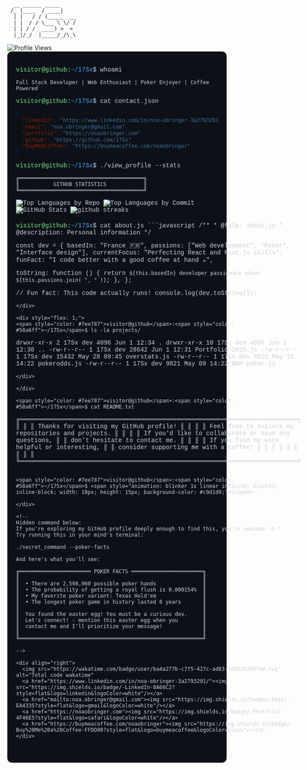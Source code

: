 ```ascii
  __ ______ _____
 /_ |____  / ____|
  | |   / / (_____  __
  | |  / / \___ \ \/ /
  | | / /  ____) >  <
  |_|/_/  |_____/_/\_\
```

<div>
  <img src="https://komarev.com/ghpvc/?username=17Sx&style=for-the-badge&color=4F46E5" alt="Profile Views" />
</div>

<div style="background-color: #0d1117; color: #c9d1d9; font-family: 'Courier New', Courier, monospace; padding: 20px; border-radius: 10px; margin-bottom: 20px;">

<span style="color: #7ee787">visitor@github</span>:<span style="color: #58a6ff">~/17Sx</span>$ whoami

```
Full Stack Developer | Web Enthusiast | Poker Enjoyer | Coffee Powered
```

<span style="color: #7ee787">visitor@github</span>:<span style="color: #58a6ff">~/17Sx</span>$ cat contact.json

```json
{
  "linkedin": "https://www.linkedin.com/in/noa-obringer-3a2793291/",
  "email": "noa.obringer@gmail.com",
  "portfolio": "https://noaobringer.com",
  "github": "https://github.com/17Sx",
  "buyMeACoffee": "https://buymeacoffee.com/noaobringer"
}
```

<span style="color: #7ee787">visitor@github</span>:<span style="color: #58a6ff">~/17Sx</span>$ ./view_profile --stats

```
╔════════════════════════════════════════╗
║           GITHUB STATISTICS            ║
╚════════════════════════════════════════╝
```

<img src="https://github-profile-summary-cards.vercel.app/api/cards/repos-per-language?username=17Sx&theme=nord_dark" alt="Top Languages by Repo" />
<img src="https://github-profile-summary-cards.vercel.app/api/cards/most-commit-language?username=17Sx&theme=nord_dark" alt="Top Languages by Commit" />
<img src="https://github-profile-summary-cards.vercel.app/api/cards/profile-details?username=17Sx&theme=nord_dark" alt="GitHub Stats" />
<img src="https://nirzak-streak-stats.vercel.app/?user=17Sx&theme=nord&card_width=100&type=svg&hide_total_contributions=true&hide_longest_streak=true" alt="github streaks"/>

<div style="display: flex; gap: 20px; margin: 20px 0;">

<div style="flex: 1;">
<span style="color: #7ee787">visitor@github</span>:<span style="color: #58a6ff">~/17Sx</span>$ cat about.js
```javascript
/**
 * @file: about.js
 * @description: Personal information
 */

const dev = {
basedIn: "France 🇫🇷",
passions: ["Web development", "Poker", "Interface design"],
currentFocus: "Perfecting React and Next.js skills",
funFact: "I code better with a good coffee at hand ☕",

toString: function () {
return `${this.basedIn} developer passionate about ${this.passions.join(
      ", "
    )}`;
},
};

// Fun fact: This code actually runs!
console.log(dev.toString());

```
</div>

<div style="flex: 1;">
<span style="color: #7ee787">visitor@github</span>:<span style="color: #58a6ff">~/17Sx</span>$ ls -la projects/
```

drwxr-xr-x 2 17Sx dev 4096 Jun 1 12:34 .
drwxr-xr-x 10 17Sx dev 4096 Jun 1 12:30 ..
-rw-r--r-- 1 17Sx dev 28642 Jun 1 12:31 Portfolio 2025.js
-rw-r--r-- 1 17Sx dev 15432 May 28 09:45 overstats.js
-rw-r--r-- 1 17Sx dev 9821 May 15 14:22 pokerodds.js
-rw-r--r-- 1 17Sx dev 9821 May 09 14:22 BKM-poker.js

```
</div>

</div>

<span style="color: #7ee787">visitor@github</span>:<span style="color: #58a6ff">~/17Sx</span>$ cat README.txt
```

╔════════════════════════════════════════════════════════════════════════════╗
║ ║
║ Thanks for visiting my GitHub profile! ║
║ ║
║ Feel free to explore my repositories and projects. ║
║ ║
║ If you'd like to collaborate or have any questions, ║
║ don't hesitate to contact me. ║
║ ║
║ If you find my work helpful or interesting, ║
║ consider supporting me with a coffee! ║
║ ║
║ ║
║ <!-- Try running: ./secret_command --poker-facts --> ║
║ ║
╚════════════════════════════════════════════════════════════════════════════╝

```

<span style="color: #7ee787">visitor@github</span>:<span style="color: #58a6ff">~/17Sx</span>$ <span style="animation: blinker 1s linear infinite; display: inline-block; width: 10px; height: 15px; background-color: #c9d1d9;"></span>

</div>

<!--
Hidden command below:
If you're exploring my GitHub profile deeply enough to find this, you're awesome :D !
Try running this in your mind's terminal:

./secret_command --poker-facts

And here's what you'll see:

╔═══════════════════════ POKER FACTS ═══════════════════════╗
║                                                           ║
║  • There are 2,598,960 possible poker hands               ║
║  • The probability of getting a royal flush is 0.000154%  ║
║  • My favorite poker variant: Texas Hold'em               ║
║  • The longest poker game in history lasted 8 years       ║
║                                                           ║
║  You found the easter egg! You must be a curious dev.     ║
║  Let's connect! - mention this easter egg when you        ║
║  contact me and I'll prioritize your message!             ║
║                                                           ║
╚═══════════════════════════════════════════════════════════╝

-->

<div align="right">
  <img src="https://wakatime.com/badge/user/ba4a277b-c7f5-427c-ad83-1dd336249fe8.svg" alt="Total code wakatime"
  <a href="https://www.linkedin.com/in/noa-obringer-3a2793291/"><img src="https://img.shields.io/badge/-LinkedIn-0A66C2?style=flat&logo=linkedin&logoColor=white"/></a>
  <a href="mailto:noa.obringer@gmail.com"><img src="https://img.shields.io/badge/-Email-EA4335?style=flat&logo=gmail&logoColor=white"/></a>
  <a href="https://noaobringer.com"><img src="https://img.shields.io/badge/-Portfolio-4F46E5?style=flat&logo=safari&logoColor=white"/></a>
  <a href="https://buymeacoffee.com/noaobringer"><img src="https://img.shields.io/badge/-Buy%20Me%20a%20Coffee-FFDD00?style=flat&logo=buymeacoffee&logoColor=black"/></a>
</div>
```
